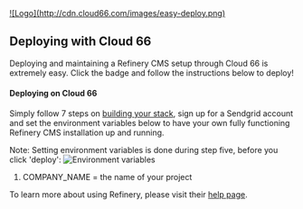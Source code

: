 <a href="http://blog.cloud66.com/post/62900887610/introducing-cloud-66-easydeploy">
![Logo](http://cdn.cloud66.com/images/easy-deploy.png)
</a>

## Deploying with Cloud 66
Deploying and maintaining a Refinery CMS setup through Cloud 66 is extremely easy. 
Click the badge and follow the instructions below to deploy!

#### Deploying on Cloud 66
Simply follow 7 steps on [building your stack](https://www.cloud66.com/help/first_stack), sign up for a Sendgrid account and set 
the environment variables below to have your own fully functioning Refinery CMS installation up and running. 

Note: Setting environment variables is done during step five, before you click 'deploy':
![Environment variables](https://raw.github.com/cloud66-samples/refinerycms/master/doc/environment_variables.png)

1. COMPANY_NAME = the name of your project

To learn more about using Refinery, please visit their [help page](refinerycms.com/guides/getting-started).
